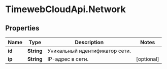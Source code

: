 # TimewebCloudApi.Network

## Properties

Name | Type | Description | Notes
------------ | ------------- | ------------- | -------------
**id** | **String** | Уникальный идентификатор сети. | 
**ip** | **String** | IP-адрес в сети. | [optional] 


